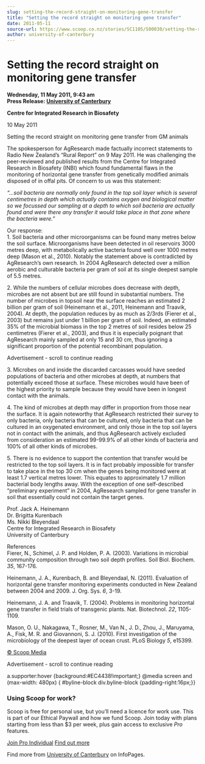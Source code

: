 ```yaml
---
slug: setting-the-record-straight-on-monitoring-gene-transfer
title: "Setting the record straight on monitoring gene transfer"
date: 2011-05-11
source-url: https://www.scoop.co.nz/stories/SC1105/S00030/setting-the-record-straight-on-monitoring-gene-transfer.htm
author: university-of-canterbury
---
```

Setting the record straight on monitoring gene transfer
=======================================================

**Wednesday, 11 May 2011, 9:43 am**  
**Press Release: [University of Canterbury](https://info.scoop.co.nz/University_of_Canterbury)**

**Centre for Integrated Research in Biosafety**

10 May 2011

Setting the record straight on monitoring gene transfer from GM animals

  
The spokesperson for AgResearch made factually incorrect statements to Radio New Zealand’s “Rural Report” on 9 May 2011. He was challenging the peer-reviewed and published results from the Centre for Integrated Research in Biosafety (INBI) which found fundamental flaws in the monitoring of horizontal gene transfer from genetically modified animals disposed of in offal pits. Of concern to us was this statement:

_“…soil bacteria are normally only found in the top soil layer which is several centimetres in depth which actually contains oxygen and biological matter so we focussed our sampling at a depth to which soil bacteria are actually found and were there any transfer it would take place in that zone where the bacteria were.”_

Our response:  
1\. Soil bacteria and other microorganisms can be found many metres below the soil surface. Microorganisms have been detected in oil reservoirs 3000 metres deep, with metabolically active bacteria found well over 1000 metres deep (Mason et al., 2010). Notably the statement above is contradicted by AgResearch’s own research. In 2004 AgResearch detected over a million aerobic and culturable bacteria per gram of soil at its single deepest sample of 5.5 metres.

2\. While the numbers of cellular microbes does decrease with depth, microbes are not absent but are still found in substantial numbers. The number of microbes in topsoil near the surface reaches an estimated 2 billion per gram of soil (Heinemann et al., 2011, Heinemann and Traavik, 2004). At depth, the population reduces by as much as 2/3rds (Fierer et al., 2003) but remains just under 1 billion per gram of soil. Indeed, an estimated 35% of the microbial biomass in the top 2 metres of soil resides below 25 centimetres (Fierer et al., 2003), and thus it is especially poignant that AgResearch mainly sampled at only 15 and 30 cm, thus ignoring a significant proportion of the potential recombinant population.

Advertisement - scroll to continue reading





3\. Microbes on and inside the discarded carcasses would have seeded populations of bacteria and other microbes at depth, at numbers that potentially exceed those at surface. These microbes would have been of the highest priority to sample because they would have been in longest contact with the animals.

4\. The kind of microbes at depth may differ in proportion from those near the surface. It is again noteworthy that AgResearch restricted their survey to only bacteria, only bacteria that can be cultured, only bacteria that can be cultured in an oxygenated environment, and only those in the top soil layers not in contact with the animals, and thus AgResearch actively excluded from consideration an estimated 99-99.9% of all other kinds of bacteria and 100% of all other kinds of microbes.

5\. There is no evidence to support the contention that transfer would be restricted to the top soil layers. It is in fact probably impossible for transfer to take place in the top 30 cm when the genes being monitored were at least 1.7 vertical metres lower. This equates to approximately 1.7 million bacterial body lengths away. With the exception of one self-described “preliminary experiment” in 2004, AgResearch sampled for gene transfer in soil that essentially could not contain the target genes.

Prof. Jack A. Heinemann  
Dr. Brigitta Kurenbach  
Ms. Nikki Bleyendaal  
Centre for Integrated Research in Biosafety  
University of Canterbury

References  
Fierer, N., Schimel, J. P. and Holden, P. A. (2003). Variations in microbial community composition through two soil depth profiles. Soil Biol. Biochem. _35_, 167-176.

Heinemann, J. A., Kurenbach, B. and Bleyendaal, N. (2011). Evaluation of horizontal gene transfer monitoring experiments conducted in New Zealand between 2004 and 2009. J. Org. Sys. _6_, 3-19.

Heinemann, J. A. and Traavik, T. (2004). Problems in monitoring horizontal gene transfer in field trials of transgenic plants. Nat. Biotechnol. _22_, 1105-1109.

Mason, O. U., Nakagawa, T., Rosner, M., Van N., J. D., Zhou, J., Maruyama, A., Fisk, M. R. and Giovannoni, S. J. (2010). First investigation of the microbiology of the deepest layer of ocean crust. PLoS Biology _5_, e15399.

[© Scoop Media](http://www.scoop.co.nz/about/terms.html)  

Advertisement - scroll to continue reading



a.supporter:hover {background:#EC4438!important;} @media screen and (max-width: 480px) { #byline-block div.byline-block {padding-right:16px;}}

### Using Scoop for work?

Scoop is free for personal use, but you’ll need a licence for work use. This is part of our Ethical Paywall and how we fund Scoop. Join today with plans starting from less than $3 per week, plus gain access to exclusive _Pro_ features.  
  
[Join Pro Individual](https://pro.scoop.co.nz/Individual/?from=ProIn24) [Find out more](https://pro.scoop.co.nz/using-scoop-for-work/?from=ProIn24)

Find more from [University of Canterbury](https://info.scoop.co.nz/University_of_Canterbury) on InfoPages.
